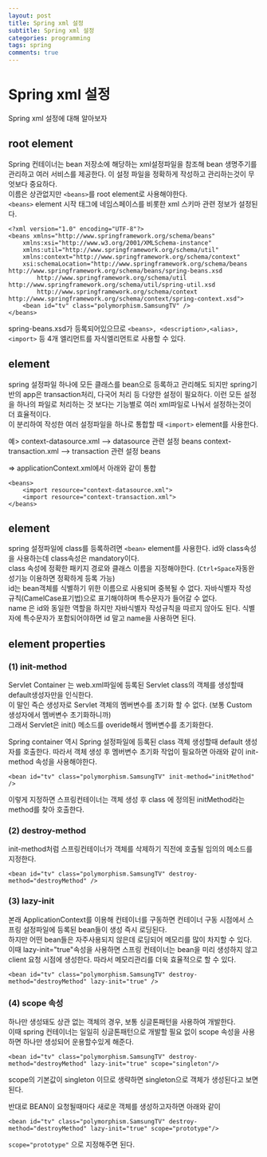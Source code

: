 ```yaml
---
layout: post
title: Spring xml 설정
subtitle: Spring xml 설정
categories: programming
tags: spring
comments: true
---
```


# Spring xml 설정
Spring xml 설정에 대해 알아보자

## <beans> root element
Spring 컨테이너는 bean 저장소에 해당하는 xml설정파일을 참조해 bean 생명주기를 관리하고 여러 서비스를 제공한다.
이 설정 파일을 정확하게 작성하고 관리하는것이 무엇보다 중요하다.  
이름은 상관없지만 `<beans>`를 root element로 사용해야한다.  
`<beans>` element 시작 태그에 네임스페이스를 비롯한 xml 스키마 관련 정보가 설정된다. 

```
<?xml version="1.0" encoding="UTF-8"?>
<beans xmlns="http://www.springframework.org/schema/beans"
    xmlns:xsi="http://www.w3.org/2001/XMLSchema-instance"
    xmlns:util="http://www.springframework.org/schema/util"
    xmlns:context="http://www.springframework.org/schema/context"
    xsi:schemaLocation="http://www.springframework.org/schema/beans http://www.springframework.org/schema/beans/spring-beans.xsd
        http://www.springframework.org/schema/util http://www.springframework.org/schema/util/spring-util.xsd
        http://www.springframework.org/schema/context http://www.springframework.org/schema/context/spring-context.xsd">
	<bean id="tv" class="polymorphism.SamsungTV" />
</beans>
```

spring-beans.xsd가 등록되어있으므로 `<beans>, <description>,<alias>,<import>` 등 4개 엘리먼트를 자식엘리먼트로 사용할 수 있다.

## <import> element
spring 설정파일 하나에 모든 클래스를 bean으로 등록하고 관리해도 되지만 spring기반의 app은 transaction처리, 다국어 처리 등 다양한 설정이 필요하다. 
이런 모든 설정을 하나의 파일로 처리하는 것 보다는 기능별로 여러 xml파일로 나눠서 설정하는것이 더 효율적이다.  
이 분리하여 작성한 여러 설정파일을 하나로 통합할 때 `<import>` element를 사용한다.

예>
context-datasource.xml --> datasource 관련 설정 beans
context-transaction.xml --> transaction 관련 설정 beans

=> applicationContext.xml에서 아래와 같이 통합
```
<beans>
    <import resource="context-datasource.xml">
    <import resource="context-transaction.xml">
</beans>
```
## <bean> element
spring 설정파일에 class를 등록하려면 `<bean>` element를 사용한다. id와 class속성을 사용하는데 class속성은 mandatory이다.  
class 속성에 정확한 패키지 경로와 클래스 이름을 지정해야한다. (`Ctrl+Space`자동완성기능 이용하면 정확하게 등록 가능)  
id는 bean객체를 식별하기 위한 이름으로 사용되며 중복될 수 없다. 자바식별자 작성 규칙(CamelCase표기법)으로 표기해야하며 특수문자가 들어갈 수 없다.  
name 은 id와 동일한 역할을 하지만 자바식별자 작성규칙을 따르지 않아도 된다. 식별자에 특수문자가 포함되어야하면 id 말고 name을 사용하면 된다.

## <bean> element properties
### (1) init-method
Servlet Container 는 web.xml파일에 등록된 Servlet class의 객체를 생성할때 default생성자만을 인식한다.  
이 말인 즉슨 생성자로 Servlet 객체의 멤버변수를 초기화 할 수 없다. (보통 Custom 생성자에서 멤버변수 초기화하니까)  
그래서 Servlet은 init() 메소드를 overide해서 멤버변수를 초기화한다.  

Spring container 역시 Spring 설정파일에 등록된 class 객체 생성할때 default 생성자를 호출한다.
따라서 객체 생성 후 멤버변수 초기화 작업이 필요하면 아래와 같이 init-method 속성을 사용해야한다.
```
<bean id="tv" class="polymorphism.SamsungTV" init-method="initMethod" />
```
이렇게 지정하면 스프링컨테이너는 객체 생성 후 class 에 정의된 initMethod라는 method를 찾아 호출한다. 

### (2) destroy-method
init-method처럼 스프링컨테이너가 객체를 삭제하기 직전에 호출될 임의의 메소드를 지정한다.
```
<bean id="tv" class="polymorphism.SamsungTV" destroy-method="destroyMethod" />
```

### (3) lazy-init
본래 ApplicationContext를 이용해 컨테이너를 구동하면 컨테이너 구동 시점에서 스프링 설정파일에 등록된 bean들이 생성 즉시 로딩된다.  
하지만 어떤 bean들은 자주사용되지 않은데 로딩되어 메모리를 많이 차지할 수 있다.  
이때 lazy-init="true"속성을 사용하면 스프링 컨테이너는 bean을 미리 생성하지 않고 client 요청 시점에 생성한다.
따라서 메모리관리를 더욱 효율적으로 할 수 있다. 
```
<bean id="tv" class="polymorphism.SamsungTV" destroy-method="destroyMethod" lazy-init="true" />
```

### (4) scope 속성
하나만 생성돼도 상관 없는 객체의 경우, 보통 싱글톤패턴을 사용하여 개발한다.  
이때 spring 컨테이너는 일일히 싱글톤패턴으로 개발할 필요 없이 scope 속성을 사용하면 하나만 생성되어 운용할수있게 해준다.  
```
<bean id="tv" class="polymorphism.SamsungTV" destroy-method="destroyMethod" lazy-init="true" scope="singleton"/>
```

scope의 기본값이 singleton 이므로 생략하면 singleton으로 객체가 생성된다고 보면 된다.

반대로 BEAN이 요청될때마다 새로운 객체를 생성하고자하면 아래와 같이
```
<bean id="tv" class="polymorphism.SamsungTV" destroy-method="destroyMethod" lazy-init="true" scope="prototype"/>
```
`scope="prototype"` 으로 지정해주면 된다. 
